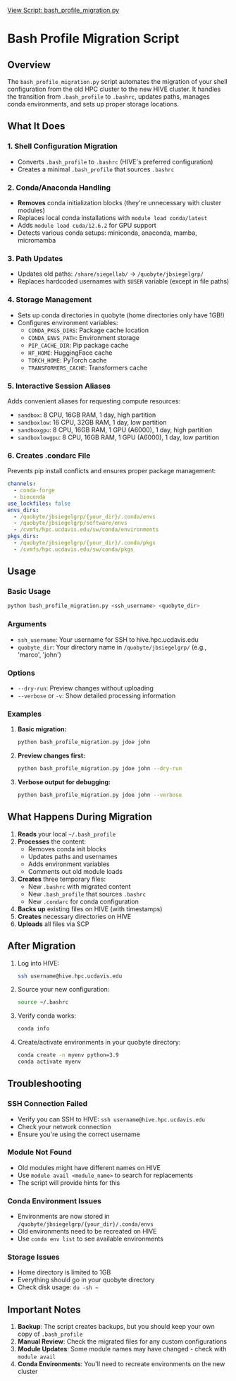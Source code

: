 [View Script: bash_profile_migration.py](../../bash_profile_migration.py)

# Bash Profile Migration Script

## Overview
The `bash_profile_migration.py` script automates the migration of your shell configuration from the old HPC cluster to the new HIVE cluster. It handles the transition from `.bash_profile` to `.bashrc`, updates paths, manages conda environments, and sets up proper storage locations.

## What It Does

### 1. Shell Configuration Migration
- Converts `.bash_profile` to `.bashrc` (HIVE's preferred configuration)
- Creates a minimal `.bash_profile` that sources `.bashrc`

### 2. Conda/Anaconda Handling
- **Removes** conda initialization blocks (they're unnecessary with cluster modules)
- Replaces local conda installations with `module load conda/latest`
- Adds `module load cuda/12.6.2` for GPU support
- Detects various conda setups: miniconda, anaconda, mamba, micromamba

### 3. Path Updates
- Updates old paths: `/share/siegellab/` → `/quobyte/jbsiegelgrp/`
- Replaces hardcoded usernames with `$USER` variable (except in file paths)

### 4. Storage Management
- Sets up conda directories in quobyte (home directories only have 1GB!)
- Configures environment variables:
  - `CONDA_PKGS_DIRS`: Package cache location
  - `CONDA_ENVS_PATH`: Environment storage
  - `PIP_CACHE_DIR`: Pip package cache
  - `HF_HOME`: HuggingFace cache
  - `TORCH_HOME`: PyTorch cache
  - `TRANSFORMERS_CACHE`: Transformers cache

### 5. Interactive Session Aliases
Adds convenient aliases for requesting compute resources:
- `sandbox`: 8 CPU, 16GB RAM, 1 day, high partition
- `sandboxlow`: 16 CPU, 32GB RAM, 1 day, low partition  
- `sandboxgpu`: 8 CPU, 16GB RAM, 1 GPU (A6000), 1 day, high partition
- `sandboxlowgpu`: 8 CPU, 16GB RAM, 1 GPU (A6000), 1 day, low partition

### 6. Creates .condarc File
Prevents pip install conflicts and ensures proper package management:
```yaml
channels:
  - conda-forge
  - bioconda
use_lockfiles: false
envs_dirs:
  - /quobyte/jbsiegelgrp/{your_dir}/.conda/envs
  - /quobyte/jbsiegelgrp/software/envs
  - /cvmfs/hpc.ucdavis.edu/sw/conda/environments
pkgs_dirs:
  - /quobyte/jbsiegelgrp/{your_dir}/.conda/pkgs
  - /cvmfs/hpc.ucdavis.edu/sw/conda/pkgs
```

## Usage

### Basic Usage
```bash
python bash_profile_migration.py <ssh_username> <quobyte_dir>
```

### Arguments
- `ssh_username`: Your username for SSH to hive.hpc.ucdavis.edu
- `quobyte_dir`: Your directory name in `/quobyte/jbsiegelgrp/` (e.g., 'marco', 'john')

### Options
- `--dry-run`: Preview changes without uploading
- `--verbose` or `-v`: Show detailed processing information

### Examples

1. **Basic migration:**
   ```bash
   python bash_profile_migration.py jdoe john
   ```

2. **Preview changes first:**
   ```bash
   python bash_profile_migration.py jdoe john --dry-run
   ```

3. **Verbose output for debugging:**
   ```bash
   python bash_profile_migration.py jdoe john --verbose
   ```

## What Happens During Migration

1. **Reads** your local `~/.bash_profile`
2. **Processes** the content:
   - Removes conda init blocks
   - Updates paths and usernames
   - Adds environment variables
   - Comments out old module loads
3. **Creates** three temporary files:
   - New `.bashrc` with migrated content
   - New `.bash_profile` that sources `.bashrc`
   - New `.condarc` for conda configuration
4. **Backs up** existing files on HIVE (with timestamps)
5. **Creates** necessary directories on HIVE
6. **Uploads** all files via SCP

## After Migration

1. Log into HIVE:
   ```bash
   ssh username@hive.hpc.ucdavis.edu
   ```

2. Source your new configuration:
   ```bash
   source ~/.bashrc
   ```

3. Verify conda works:
   ```bash
   conda info
   ```

4. Create/activate environments in your quobyte directory:
   ```bash
   conda create -n myenv python=3.9
   conda activate myenv
   ```

## Troubleshooting

### SSH Connection Failed
- Verify you can SSH to HIVE: `ssh username@hive.hpc.ucdavis.edu`
- Check your network connection
- Ensure you're using the correct username

### Module Not Found
- Old modules might have different names on HIVE
- Use `module avail <module_name>` to search for replacements
- The script will provide hints for this

### Conda Environment Issues
- Environments are now stored in `/quobyte/jbsiegelgrp/{your_dir}/.conda/envs`
- Old environments need to be recreated on HIVE
- Use `conda env list` to see available environments

### Storage Issues
- Home directory is limited to 1GB
- Everything should go in your quobyte directory
- Check disk usage: `du -sh ~`

## Important Notes

1. **Backup**: The script creates backups, but you should keep your own copy of `.bash_profile`
2. **Manual Review**: Check the migrated files for any custom configurations
3. **Module Updates**: Some module names may have changed - check with `module avail`
4. **Conda Environments**: You'll need to recreate environments on the new cluster
